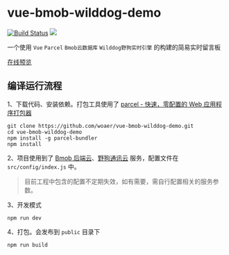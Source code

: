 # vue-bmob-wilddog-demo

[![Build Status](https://www.travis-ci.org/woaer/vue-bmob-wilddog-demo.svg?branch=master)](https://www.travis-ci.org/woaer/vue-bmob-wilddog-demo)
[![](https://img.shields.io/badge/license-MIT-FF0080.svg)](https://github.com/woaer/vue-bmob-wilddog-demo/blob/master/LICENSE)

一个使用 `Vue` `Parcel` `Bmob云数据库` `Wilddog野狗实时引擎` 的构建的简易实时留言板

[在线预览](https://woaer.github.io/vue-bmob-wilddog-demo/)

## 编译运行流程

1、下载代码、安装依赖。打包工具使用了 [parcel - 快速，零配置的 Web 应用程序打包器](http://www.css88.com/doc/parcel/)
```
git clone https://github.com/woaer/vue-bmob-wilddog-demo.git
cd vue-bmob-wilddog-demo
npm install -g parcel-bundler
npm install
```

2、项目使用到了 [Bmob 后端云](http://doc.bmob.cn/data/javascript/index.html#sdk)、[野狗通讯云](https://docs.wilddog.com/sync/Web/quickstart.html#2-安装-SDK) 服务，配置文件在 `src/config/index.js` 中。
> 目前工程中包含的配置不定期失效，如有需要，需自行配置相关的服务参数。

3、开发模式
```
npm run dev
```

4、打包。会发布到 `public` 目录下
```
npm run build
```
